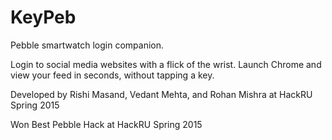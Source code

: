 # KeyPeb
Pebble smartwatch login companion. 

Login to social media websites with a flick of the wrist. Launch Chrome and view your feed in seconds, without tapping a key.

Developed by Rishi Masand, Vedant Mehta, and Rohan Mishra at HackRU Spring 2015

Won Best Pebble Hack at HackRU Spring 2015
